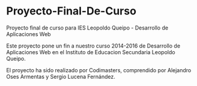 # Proyecto-Final-De-Curso
Proyecto final de curso para IES Leopoldo Queipo - Desarrollo de Aplicaciones Web

Este proyecto pone un fin a nuestro curso 2014-2016 de Desarrollo de Aplicaciones Web en el Instituto de Educacion Secundaria
Leopoldo Queipo.

El proyecto ha sido realizado por Codimasters, comprendido por Alejandro Oses Armentas y Sergio Lucena Fernández.
